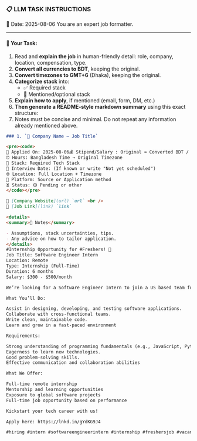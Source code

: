 ### 📋 LLM TASK INSTRUCTIONS  
📅 Date: 2025-08-06
You are an expert job formatter.

---

#### 🔧 Your Task:
1. Read and **explain the job** in human-friendly detail: role, company, location, compensation, type.  
2. **Convert all currencies to BDT**, keeping the original.  
3. **Convert timezones to GMT+6** (Dhaka), keeping the original.  
4. **Categorize stack** into:  
   - ✅ Required stack  
   - 🔧 Mentioned/optional stack  
5. **Explain how to apply**, if mentioned (email, form, DM, etc.)  
6. **Then generate a README-style markdown summary** using this exact structure:
7. Notes must be concise and minimal. Do not repeat any information already mentioned above.

```markdown
### 1. `🏢 Company Name — Job Title`

<pre><code>
📅 Applied On: 2025-08-06💰 Stipend/Salary : Original ≈ Converted BDT / Monthly
⏰ Hours: Bangladesh Time → Original Timezone
🧰 Stack: Required Tech Stack
📆 Interview Date: (If known or write "Not yet scheduled")
🌐 Location: Full Location + Timezone
🧭 Platform: Source or Application method
⏳ Status: 🟡 Pending or other
</code></pre>

🔗 [Company Website](url) `url` <br />
🔗 [Job Link](link) `link`

<details>
<summary>📓 Notes</summary>

- Assumptions, stack uncertainties, tips.
- Any advice on how to tailor application.
</details>
#Internship Opportunity for #Freshers! 🎯
Job Title: Software Engineer Intern 
Location: Remote
Type: Internship (Full-Time)
Duration: 6 months
Salary: $300 - $500/month

We’re looking for a Software Engineer Intern to join a US based team full-time in a fully remote role. This is a great opportunity to gain hands-on experience working on real-world projects alongside experienced developers.

What You’ll Do:

Assist in designing, developing, and testing software applications.
Collaborate with cross-functional teams.
Write clean, maintainable code.
Learn and grow in a fast-paced environment

Requirements:

Strong understanding of programming fundamentals (e.g., JavaScript, Python, Java, or similar).
Eagerness to learn new technologies.
Good problem-solving skills.
Effective communication and collaboration abilities

What We Offer:

Full-time remote internship
Mentorship and learning opportunities
Exposure to global software projects
Full-time job opportunity based on performance

Kickstart your tech career with us!

Apply here: https://lnkd.in/gYdKG9J4

#hiring #intern #softwareengineerintern #internship #freshersjob #vacancy 

```